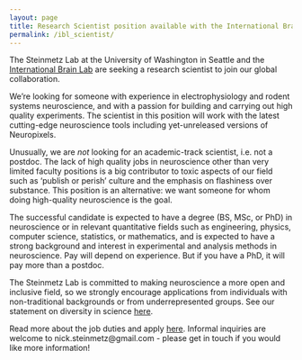 ```yaml
---
layout: page
title: Research Scientist position available with the International Brain Lab
permalink: /ibl_scientist/
---
```


<p> The Steinmetz Lab at the University of Washington in Seattle and the <a href="https://www.internationalbrainlab.com/">International Brain Lab</a> are seeking a research scientist to join our global collaboration. 

<p>We’re looking for someone with experience in electrophysiology and rodent systems neuroscience, and with a passion for building and carrying out high quality experiments. The scientist in this position will work with the latest cutting-edge neuroscience tools including yet-unreleased versions of Neuropixels. 

<p>Unusually, we are <i>not</i> looking for an academic-track scientist, i.e. not a postdoc. The lack of high quality jobs in neuroscience other than very limited faculty positions is a big contributor to toxic aspects of our field such as ‘publish or perish’ culture and the emphasis on flashiness over substance. This position is an alternative: we want someone for whom doing high-quality neuroscience is the goal.

<p>The successful candidate is expected to have a degree (BS, MSc, or PhD) in neuroscience or in relevant quantitative fields such as engineering, physics, computer science, statistics, or mathematics, and is expected to have a strong background and interest in experimental and analysis methods in neuroscience. Pay will depend on experience. But if you have a PhD, it will pay more than a postdoc.

<p>The Steinmetz Lab is committed to making neuroscience a more open and inclusive field, so we strongly encourage applications from individuals with non-traditional backgrounds or from underrepresented groups. See our statement on diversity in science <a href="/dei/">here</a>. 

<p>Read more about the job duties and apply <a href="https://uwhires.admin.washington.edu/eng/candidates/default.cfm?szCategory=jobprofile&szOrderID=198800&szCandidateID=0&szSearchWords=&szReturnToSearch=1">here</a>. Informal inquiries are welcome to nick.steinmetz@gmail.com - please get in touch if you would like more information! 



